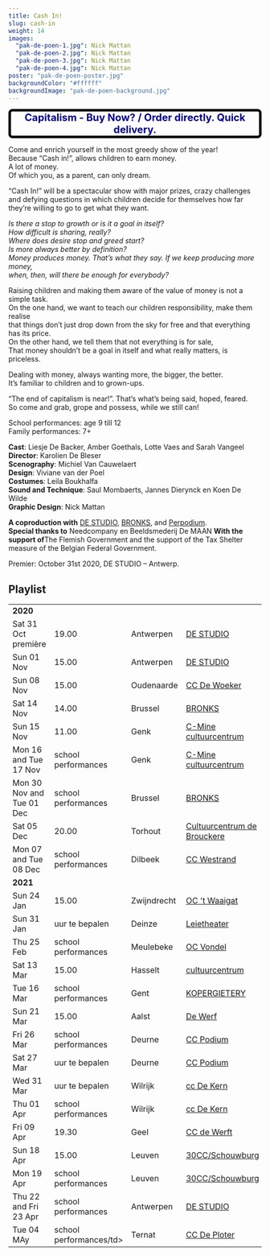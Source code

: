 ```yaml
---
title: Cash In!
slug: cash-in
weight: 14
images:
  "pak-de-poen-1.jpg": Nick Mattan
  "pak-de-poen-2.jpg": Nick Mattan
  "pak-de-poen-3.jpg": Nick Mattan
  "pak-de-poen-4.jpg": Nick Mattan
poster: "pak-de-poen-poster.jpg"
backgroundColor: "#ffffff"
backgroundImage: "pak-de-poen-background.jpg"
---
```


<style>
  .banner {
    border: 5px solid black;
    border-radius: 8px;
    font-size: 20px;
    font-weight: bold;
    color: darkblue;
    text-align: center;
  }
</style>
<div class="banner">Capitalism - Buy Now? / Order directly. Quick delivery.</div>

Come and enrich yourself in the most greedy show of the year!<br>
Because “Cash in!”, allows children to earn money. <br>
A lot of money. <br>
Of which you, as a parent, can only dream.<br>

“Cash In!” will be a spectacular show with major prizes, crazy challenges and defying questions in which children decide for themselves how far they’re willing to go to get what they want.

_Is there a stop to growth or is it a goal in itself?_<br>
_How difficult is sharing, really?_<br>
_Where does desire stop and greed start?_<br>
_Is more always better by definition?_<br>
_Money produces money. That’s what they say. If we keep producing more money,_<br>
_when, then, will there be enough for everybody?_

Raising children and making them aware of the value of money is not a simple task.<br>
On the one hand, we want to teach our children responsibility, make them realise<br>
that things don’t just drop down from the sky for free and that everything has its price.<br>
On the other hand, we tell them that not everything is for sale,<br>
That money shouldn’t be a goal in itself and what really matters, is priceless.

Dealing with money, always wanting more, the bigger, the better.<br>
It’s familiar to children and to grown-ups.

“The end of capitalism is near!”. That’s what’s being said, hoped, feared.<br>
So come and grab, grope and possess, while we still can!

School performances: age 9 till 12<br>
Family performances: 7+

**Cast**: Liesje De Backer, Amber Goethals, Lotte Vaes and Sarah Vangeel<br>
**Director**: Karolien De Bleser<br>
**Scenography**: Michiel Van Cauwelaert<br>
**Design**: Viviane van der Poel<br>
**Costumes**: Leila Boukhalfa<br>
**Sound and Technique**: Saul Mombaerts, Jannes Dierynck en Koen De Wilde<br>
**Graphic Design**: Nick Mattan<br>

**A coproduction with** <a href="https://www.destudio.com/">DE STUDIO</a>, <a href="http://www.bronks.be/nl/">BRONKS</a>, and <a href="https://www.perpodium.be/">Perpodium</a>.<br>
**Special thanks to** Needcompany en Beeldsmederij De MAAN
**With the support of**The Flemish Government and the support of the Tax Shelter measure of the Belgian Federal Government.

Premier: October 31st 2020, DE STUDIO – Antwerp.

## Playlist

<div class="table-responsive">
<table class="speellijst">
<tr><td colspan="5"><strong>2020</strong></td></tr>
<tr><td>Sat 31 Oct première</td><td>19.00</td><td>Antwerpen</td><td><a href="https://www.destudio.com/">DE STUDIO</a></td></tr>
<tr><td>Sun 01 Nov </td><td>15.00</td><td>Antwerpen</td><td><a href="https://www.destudio.com/">DE STUDIO</a></td></tr>
<tr><td>Sun 08 Nov </td><td>15.00</td><td>Oudenaarde</td><td><a href="https://www.dewoeker.be/">CC De Woeker</a></td></tr>
<tr><td>Sat 14 Nov</td><td>14.00</td><td>Brussel</td><td><a href="https://www.bronks.be/">BRONKS</a></td></tr>
<tr><td>Sun 15 Nov</td><td>11.00</td><td>Genk</td><td><a href="https://www.c-minecultuurcentrum.be/">C-Mine cultuurcentrum</a></td></tr>
<tr><td>Mon 16 and Tue 17 Nov</td><td>school performances</td><td>Genk</td><td><a href="https://www.c-minecultuurcentrum.be/">C-Mine cultuurcentrum</a></td></tr>
<tr><td>Mon 30 Nov and Tue 01 Dec</td><td>school performances</td><td>Brussel</td><td><a href="https://www.bronks.be/">BRONKS</a></td></tr>
<tr><td>Sat 05 Dec</td><td>20.00</td><td>Torhout</td><td><a href="https://www.ccdebrouckere.be/">Cultuurcentrum de Brouckere</a></td></tr>
<tr><td>Mon 07 and Tue 08 Dec</td><td>school performances</td><td>Dilbeek</td><td><a href="https://www.westrand.be/">CC Westrand</a></td></tr>
<tr><td colspan="5"><strong>2021</strong></td></tr>
<tr><td>Sun 24 Jan</td><td>15.00</td><td>Zwijndrecht</td><td><a href="https://www.waaigat.be/">OC 't Waaigat</a></td></tr>
<tr><td>Sun 31 Jan</td><td>uur te bepalen</td><td>Deinze</td><td><a href="https://www.leietheater.be/">Leietheater</a></td></tr>
<tr><td>Thu 25 Feb</td><td>school performances</td><td>Meulebeke</td><td><a href="https://www.meulebeke.be/">OC Vondel</a></td></tr>
<tr><td>Sat 13 Mar</td><td>15.00</td><td>Hasselt</td><td><a href="https://www.ccha.be/">cultuurcentrum</a></td></tr>
<tr><td>Tue 16 Mar</td><td>school performances</td><td>Gent</td><td><a href="https://www.kopergietery.be/">KOPERGIETERY</a></td></tr>
<tr><td>Sun 21 Mar</td><td>15.00</td><td>Aalst</td><td><a href="https://www.ccdewerf.be/">De Werf</a></td></tr>
<tr><td>Fri 26 Mar</td><td>school performances</td><td>Deurne</td><td><a href="https://www.ccdeurne.be/">CC Podium</a></td></tr>
<tr><td>Sat 27 Mar</td><td>uur te bepalen</td><td>Deurne</td><td><a href="https://www.ccdeurne.be/">CC Podium</a></td></tr>
<tr><td>Wed 31 Mar</td><td>uur te bepalen</td><td>Wilrijk</td><td><a href="https://www.ccdekern.be/">cc De Kern</a></td></tr>
<tr><td>Thu 01 Apr</td><td>school performances</td><td>Wilrijk</td><td><a href="https://www.ccdekern.be/">cc De Kern</a></td></tr>
<tr><td>Fri 09 Apr</td><td>19.30</td><td>Geel</td><td><a href="https://www.dewerft.be/">CC de Werft</a></td></tr>
<tr><td>Sun 18 Apr</td><td>15.00</td><td>Leuven</td><td><a href="https://www.30CC.be/">30CC/Schouwburg</a></td></tr>
<tr><td>Mon 19 Apr</td><td>school performances</td><td>Leuven</td><td><a href="https://www.30CC.be/">30CC/Schouwburg</a></td></tr>
<tr><td>Thu 22 and Fri 23 Apr</td><td>school performances</td><td>Antwerpen</td><td><a href="https://www.destudio.com/">DE STUDIO</a></td></tr>
<tr><td>Tue 04 MAy</td><td>school performances/td><td>Ternat</td><td><a href="https://www.ccdeploter.be/">CC De Ploter</a></td></tr>
</table>
</div>
